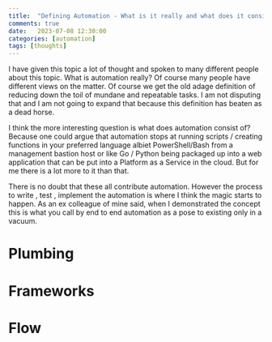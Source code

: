 ```yaml
---
title:  "Defining Automation - What is it really and what does it consist of?"
comments: true
date:   2023-07-08 12:30:00
categories: [automation]
tags: [thoughts]
---
```


I have given this topic a lot of thought and spoken to many different people about this topic. What is automation really? Of course many people have different views on the matter. Of course we get the old adage definition of reducing down the toil of mundane and repeatable tasks. I am not disputing that and I am not going to expand that because this definition has beaten as a dead horse. 

I think the more interesting question is what does automation consist of? Because one could argue that automation stops at running scripts / creating functions in your preferred language albiet PowerShell/Bash from  a management bastion host or like Go / Python being packaged up into a web application that can be put into a Platform as a Service in the cloud. But for me there is a lot more to it than that. 

There is no doubt that these all contribute automation. However the process to write , test , implement the automation is where I think the magic starts to happen. As an ex colleague of mine said, when I demonstrated the concept this is what you call by end to end automation as a pose to existing only in a vacuum.


# Plumbing

# Frameworks

# Flow